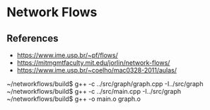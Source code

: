 # Network Flows


## References
- https://www.ime.usp.br/~pf/flows/
- https://mitmgmtfaculty.mit.edu/jorlin/network-flows/
- https://www.ime.usp.br/~coelho/mac0328-2011/aulas/


~/networkflows/build$ g++ -c ../src/graph/graph.cpp -I../src/graph
~/networkflows/build$ g++ -c ../src/main.cpp -I../src/graph
~/networkflows/build$ g++ -o main.o graph.o 